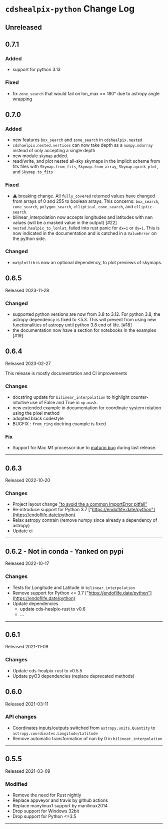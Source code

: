 # `cdshealpix-python` Change Log

## Unreleased

## 0.7.1

### Added

* support for python 3.13
### Fixed

* fix ``zone_search`` that would fail on lon_max == 180° due to astropy angle wrapping

## 0.7.0

### Added

* new features `box_search` and `zone_search` in `cdshealpix.nested`
* `cdshaelpix.nested.vertices` can now take depth as a `numpy.ndarray` instead of only
  accepting a single depth
* new module `skymap` added.
* read/write, and plot nested all-sky skymaps in the implicit scheme from fits files with
  `Skymap.from_fits`, `Skymap.from_array`, `Skymap.quick_plot`, and `Skymap.to_fits`

### Fixed

* :warning: breaking change. All `fully_covered` returned values have changed from arrays
  of 0 and 255 to boolean arrays. This concerns: `box_search`, `cone_search`,
  `polygon_search`, `elliptical_cone_search`, and `elliptic-search`.
* bilinear_interpolation now accepts longitudes and latitudes with nan values
  (will be a masked value in the output) [#22]
* `nested.healpix_to_lonlat`, failed into rust panic for `dx=1` or `dy=1`. This is
  now indicated in the documentation and is catched in a `ValueError` on the python side.

### Changed

* `matplotlib` is now an optional dependency, to plot previews of skymaps.

## 0.6.5

Released 2023-11-28

### Changed

* supported python versions are now from 3.8 to 3.12. For python 3.8, the astropy dependency is fixed to <5.3.
This will prevent from using new functionalities of astropy until python 3.8 end of life. [#18]
* the documentation now have a section for notebooks in the examples [#19]

## 0.6.4

Released 2023-02-27

This release is mostly documentation and CI improvements

### Changes

* docstring update for ``bilinear_interpolation`` to highlight counter-intuitive use of False and True in ``np.mask``.
* new extended example in documentation for coordinate system rotation using the pixel method
* adopted black codestyle
* BUGFIX : ``from_ring`` doctring example is fixed

### Fix

* Support for Mac M1 processor due to [maturin bug](https://github.com/PyO3/maturin/issues/1207) during last release.


--------------------------------------------------------------------------------

## 0.6.3

Released 2022-10-20

### Changes

* Project layout change ["to avoid the a common ImportError pitfall"](https://github.com/PyO3/maturin#mixed-rustpython-projects)
* Re-introduce support for Python 3.7 ["https://endoflife.date/python"](https://endoflife.date/python)
* Relax astropy contrain (remove numpy since already a dependency of astropy)
* Update ci

--------------------------------------------------------------------------------

## 0.6.2 - Not in conda - Yanked on pypi

Released 2022-10-17

### Changes

* Tests for Longitude and Latitude in  `bilinear_interpolation`
* Remove support for Python <= 3.7 ["https://endoflife.date/python"](https://endoflife.date/python)
* Update dependencies
  * update cds-healpix-rust to v0.6
  * ...

--------------------------------------------------------------------------------

## 0.6.1

Released 2021-11-09

### Changes

* Update cds-healpix-rust to v0.5.5
* Update pyO3 dependencies (replace deprecated methods)

## 0.6.0

Released 2021-03-11

### API changes

* Coordinates inputs/outputs switched from `astropy.units.Quantity` to `astropy.coordinates.Longitude/Latitude`
* Remove automatic transformation of nan by 0 in `bilinear_interpolation`

--------------------------------------------------------------------------------

## 0.5.5

Released 2021-03-09

### Modified

* Remove the need for Rust nightly
* Replace appveyor and travis by github actions
* Replace manylinux1 support by manilinux2014
* Drop support for Windows 32bit
* Drop support for Python <=3.5

--------------------------------------------------------------------------------

